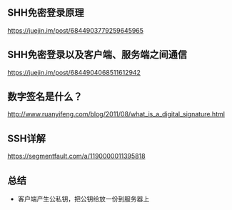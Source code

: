 ## SHH免密登录原理
https://juejin.im/post/6844903779259645965

## SHH免密登录以及客户端、服务端之间通信
https://juejin.im/post/6844904068511612942

## 数字签名是什么？
http://www.ruanyifeng.com/blog/2011/08/what_is_a_digital_signature.html

## SSH详解
https://segmentfault.com/a/1190000011395818


## 总结

- 客户端产生公私钥，把公钥给放一份到服务器上